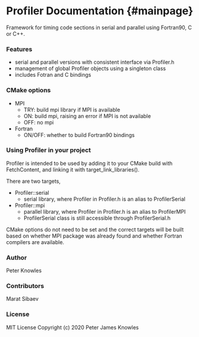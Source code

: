Profiler Documentation                         {#mainpage}
======================

Framework for timing code sections in serial and parallel using Fortran90, C or C++.

### Features
  * serial and parallel versions with consistent interface via Profiler.h
  * management of global Profiler objects using a singleton class
  * includes Fotran and C bindings
  
### CMake options
  * MPI
    - TRY: build mpi library if MPI is available
    - ON: build mpi, raising an error if MPI is not available
    - OFF: no mpi
  * Fortran
    - ON/OFF: whether to build Fortran90 bindings
    
### Using Profiler in your project
Profiler is intended to be used by adding it to your CMake build with FetchContent,
and linking it with target_link_libraries().

There are two targets,
  * Profiler::serial
    - serial library, where Profiler in Profiler.h is an alias to ProfilerSerial
  * Profiler::mpi
    - parallel library, where Profiler in Profiler.h is an alias to ProfilerMPI
    - ProfilerSerial class is still accessible through ProfilerSerial.h

CMake options do not need to be set and the correct targets will be built
based on whether MPI package was already found and 
whether Fortran compilers are available.

### Author
Peter Knowles

### Contributors
Marat Sibaev

### License

MIT License
Copyright (c) 2020 Peter James Knowles
